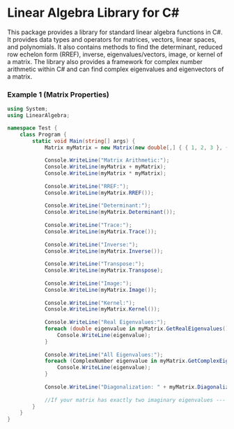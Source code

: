 # Linear Algebra Library for C#
This package provides a library for standard linear algebra functions in C#. It provides data types and operators for matrices, vectors, linear spaces, and polynomials. It also contains methods to find the determinant, reduced row echelon form (RREF), inverse, eigenvalues/vectors, image, or kernel of a matrix. The library also provides a framework for complex number arithmetic within C# and can find complex eigenvalues and eigenvectors of a matrix.

### Example 1 (Matrix Properties)
```c#
using System;
using LinearAlgebra;

namespace Test {
    class Program {
        static void Main(string[] args) {
            Matrix myMatrix = new Matrix(new double[,] { { 1, 2, 3 }, { 4, 5, 6 }, { 7, 8, 9 } });
            
            Console.WriteLine("Matrix Arithmetic:");
            Console.WriteLine(myMatrix + myMatrix);
            Console.WriteLine(myMatrix * myMatrix);
            
            Console.WriteLine("RREF:");
            Console.WriteLine(myMatrix.RREF());
            
            Console.WriteLine("Determinant:");
            Console.WriteLine(myMatrix.Determinant());
            
            Console.WriteLine("Trace:");
            Console.WriteLine(myMatrix.Trace());
            
            Console.WriteLine("Inverse:");
            Console.WriteLine(myMatrix.Inverse());
            
            Console.WriteLine("Transpose:");
            Console.WriteLine(myMatrix.Transpose);
            
            Console.WriteLine("Image:");
            Console.WriteLine(myMatrix.Image());
            
            Console.WriteLine("Kernel:");
            Console.WriteLine(myMatrix.Kernel());
            
            Console.WriteLine("Real Eigenvalues:");
            foreach (double eigenvalue in myMatrix.GetRealEigenvalues()) {
                Console.WriteLine(eigenvalue);
            }
            
            Console.WriteLine("All Eigenvalues:");
            foreach (ComplexNumber eigenvalue in myMatrix.GetComplexEigenvalues()) {
                Console.WriteLine(eigenvalue);
            }
            
            Console.WriteLine("Diagonalization: " + myMatrix.Diagonalize());
            
            //If your matrix has exactly two imaginary eigenvalues --- Console.WriteLine("Diagonalization: " + myMatrix.DiagonalizeToRotationMatrix());
        }
    }
}
```
